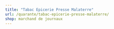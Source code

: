 ```yaml
---
title: "Tabac Epicerie Presse Malaterre"
url: /quarante/tabac-epicerie-presse-malaterre/
shop: marchand de journaux
---
```

